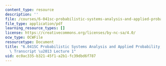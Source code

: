 ```yaml
---
content_type: resource
description: ''
file: /courses/6-041sc-probabilistic-systems-analysis-and-applied-probability-fall-2013/ec0ac335b32145f1a2b1fc39dbd6f787_MIT6_041SCF13_lec01_300k.pdf
file_type: application/pdf
learning_resource_types: []
license: https://creativecommons.org/licenses/by-nc-sa/4.0/
ocw_type: OCWFile
resourcetype: Document
title: "6.041SC Probabilistic Systems Analysis and Applied Probability, Fall 2013\
  \ Transcript \u2013 Lecture 1"
uid: ec0ac335-b321-45f1-a2b1-fc39dbd6f787
---
```

